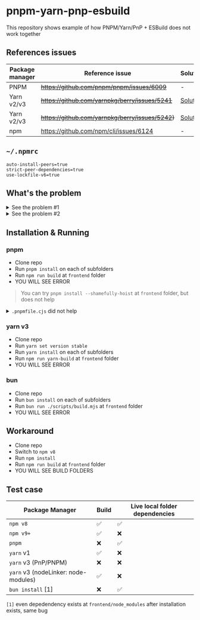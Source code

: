 # pnpm-yarn-pnp-esbuild

This repository shows example of how PNPM/Yarn/PnP + ESBuild does not work together

## References issues

| Package manager | Reference issue                                                | Solution                                                                         |
| --------------- | -------------------------------------------------------------- | -------------------------------------------------------------------------------- |
| PNPM            | <strike><https://github.com/pnpm/pnpm/issues/6009></strike>    | -                                                                                |
| Yarn v2/v3      | <strike>https://github.com/yarnpkg/berry/issues/5241</strike>  | [Solution](https://github.com/yarnpkg/berry/issues/5241#issuecomment-1414396229) |
| Yarn v2/v3      | <strike>https://github.com/yarnpkg/berry/issues/5242)</strike> | [Solution](https://github.com/yarnpkg/berry/issues/5242#issuecomment-1414442561) |
| npm             | <https://github.com/npm/cli/issues/6124>                       | -                                                                                |

## `~/.npmrc`

```
auto-install-peers=true
strict-peer-dependencies=true
use-lockfile-v6=true
```

## What's the problem

<details>

<summary>See the problem #1</summary>

```
✘ [ERROR] Could not resolve "uuid"

    src/App.js:2:29:
      2 │ import { v4 as uuidv4 } from "uuid";
        ╵                              ~~~~~~

  The Yarn Plug'n'Play manifest forbids importing "uuid" here because it's not listed as a
  dependency of this package:

    .pnp.cjs:281:33:
      281 │           "packageDependencies": [\
          ╵                                  ~~

  You can mark the path "uuid" as external to exclude it from the bundle, which will remove this
  error.

/Users/dalisoft/Desktop/bug/pnpm-esbuild/frontend/.yarn/unplugged/esbuild-npm-0.17.5-ba581df653/node_modules/esbuild/lib/main.js:1636
  let error = new Error(`${text}${summary}`);
              ^

Error: Build failed with 1 error:
src/App.js:2:29: ERROR: Could not resolve "uuid"
    at failureErrorWithLog (/Users/dalisoft/Desktop/bug/pnpm-esbuild/frontend/.yarn/unplugged/esbuild-npm-0.17.5-ba581df653/node_modules/esbuild/lib/main.js:1636:15)
    at /Users/dalisoft/Desktop/bug/pnpm-esbuild/frontend/.yarn/unplugged/esbuild-npm-0.17.5-ba581df653/node_modules/esbuild/lib/main.js:1048:25
    at /Users/dalisoft/Desktop/bug/pnpm-esbuild/frontend/.yarn/unplugged/esbuild-npm-0.17.5-ba581df653/node_modules/esbuild/lib/main.js:993:52
    at buildResponseToResult (/Users/dalisoft/Desktop/bug/pnpm-esbuild/frontend/.yarn/unplugged/esbuild-npm-0.17.5-ba581df653/node_modules/esbuild/lib/main.js:1046:7)
    at /Users/dalisoft/Desktop/bug/pnpm-esbuild/frontend/.yarn/unplugged/esbuild-npm-0.17.5-ba581df653/node_modules/esbuild/lib/main.js:1075:16
    at responseCallbacks.<computed> (/Users/dalisoft/Desktop/bug/pnpm-esbuild/frontend/.yarn/unplugged/esbuild-npm-0.17.5-ba581df653/node_modules/esbuild/lib/main.js:697:9)
    at handleIncomingPacket (/Users/dalisoft/Desktop/bug/pnpm-esbuild/frontend/.yarn/unplugged/esbuild-npm-0.17.5-ba581df653/node_modules/esbuild/lib/main.js:752:9)
    at Socket.readFromStdout (/Users/dalisoft/Desktop/bug/pnpm-esbuild/frontend/.yarn/unplugged/esbuild-npm-0.17.5-ba581df653/node_modules/esbuild/lib/main.js:673:7)
    at Socket.emit (node:events:512:28)
    at addChunk (node:internal/streams/readable:324:12) {
  errors: [
    {
      detail: undefined,
      id: '',
      location: {
        column: 29,
        file: 'src/App.js',
        length: 6,
        line: 2,
        lineText: 'import { v4 as uuidv4 } from "uuid";',
        namespace: '',
        suggestion: ''
      },
      notes: [
        {
          location: {
            column: 33,
            file: '.pnp.cjs',
            length: 421,
            line: 281,
            lineText: '          "packageDependencies": [\\',
            namespace: '',
            suggestion: ''
          },
          text: `The Yarn Plug'n'Play manifest forbids importing "uuid" here because it's not listed as a dependency of this package:`
        },
        {
          location: null,
          text: 'You can mark the path "uuid" as external to exclude it from the bundle, which will remove this error.'
        }
      ],
      pluginName: '',
      text: 'Could not resolve "uuid"'
    }
  ],
  warnings: []
}
```

</details>

<details>

<summary>See the problem #2</summary>

Locally linked/set dependencies not updating after installation

See https://github.com/npm/cli/issues/6124 or [Test Case](#test-case) below

</details>

## Installation & Running

### pnpm

- Clone repo
- Run `pnpm install` on each of subfolders
- Run `npm run build` at `frontend` folder
- YOU WILL SEE ERROR

> You can try `pnpm install --shamefully-hoist` at `frontend` folder, but does not help

<details>

<summary><code>.pnpmfile.cjs</code> did not help</summary>

```js
function afterAllResolved(lockfile, context) {
  const { importers, packages, specifiers } = lockfile;
  const { dependencies } = importers["."];

  for (const name in dependencies) {
    const version = dependencies[name];
    const package = packages[version] || packages[`/${name}/${version}`];

    if (package) {
      if (package.dependencies) {
        Object.assign(dependencies, package.dependencies);
      }
    }
  }

  return lockfile;
}

module.exports = {
  hooks: {
    afterAllResolved,
  },
};
```

</details>

### yarn v3

- Clone repo
- Run `yarn set version stable`
- Run `yarn install` on each of subfolders
- Run `npm run yarn-build` at `frontend` folder
- YOU WILL SEE ERROR

### bun

- Clone repo
- Run `bun install` on each of subfolders
- Run `bun run ./scripts/build.mjs` at `frontend` folder
- YOU WILL SEE ERROR

## Workaround

- Clone repo
- Switch to `npm v8`
- Run `npm install`
- Run `npm run build` at `frontend` folder
- YOU WILL SEE BUILD FOLDERS

## Test case

| Package Manager                      | Build | Live local folder dependencies |
| ------------------------------------ | ----- | ------------------------------ |
| `npm v8`                             | ✅    | ✅                             |
| `npm v9+`                            | ✅    | ❌                             |
| `pnpm`                               | ❌    | ✅                             |
| `yarn` v1                            | ✅    | ❌                             |
| `yarn` v3 (PnP/PNPM)                 | ❌    | ❌                             |
| `yarn` v3 (nodeLinker: node-modules) | ✅    | ❌                             |
| `bun install` [1]                    | ❌    | ✅                             |

`[1]` even depedendency exists at `frontend/node_modules` after installation exists, same bug
